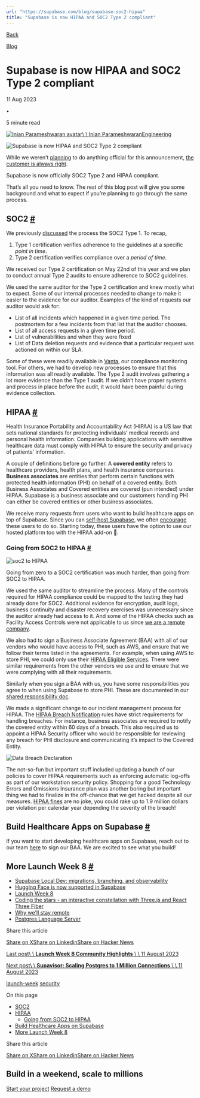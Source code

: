 ```yaml
---
url: "https://supabase.com/blog/supabase-soc2-hipaa"
title: "Supabase is now HIPAA and SOC2 Type 2 compliant"
---
```


[Back](https://supabase.com/blog)

[Blog](https://supabase.com/blog)

# Supabase is now HIPAA and SOC2 Type 2 compliant

11 Aug 2023

•

5 minute read

[![Inian Parameshwaran avatar](https://supabase.com/_next/image?url=https%3A%2F%2Favatars.githubusercontent.com%2Fu%2F2155545%3Fv%3D4&w=96&q=75&dpl=dpl_7FY8EmFQ6G3YqautJ4Fvh1viLnvu)\\
\\
Inian ParameshwaranEngineering](https://twitter.com/everConfusedGuy)

![Supabase is now HIPAA and SOC2 Type 2 compliant](https://supabase.com/_next/image?url=%2Fimages%2Fblog%2Flaunch-week-8%2Fday-5%2Fthumb-day5-compliance.jpg&w=3840&q=100&dpl=dpl_7FY8EmFQ6G3YqautJ4Fvh1viLnvu)

While we weren’t [planning](https://news.ycombinator.com/item?id=35526018) to do anything official for this announcement, [the customer is always right](https://news.ycombinator.com/item?id=35555756).

Supabase is now officially SOC2 Type 2 and HIPAA compliant.

That’s all you need to know. The rest of this blog post will give you some background and what to expect if you’re planning to go through the same process.

## SOC2 [\#](https://supabase.com/blog/supabase-soc2-hipaa\#soc2)

We previously [discussed](https://supabase.com/blog/supabase-soc2) the process the SOC2 Type 1. To recap,

1. Type 1 certification verifies adherence to the guidelines at a specific _point in time_.
2. Type 2 certification verifies compliance over a _period of time_.

We received our Type 2 certification on May 22nd of this year and we plan to conduct annual Type 2 audits to ensure adherence to SOC2 guidelines.

We used the same auditor for the Type 2 certification and knew mostly what to expect. Some of our internal processes needed to change to make it easier to the evidence for our auditor. Examples of the kind of requests our auditor would ask for:

- List of all incidents which happened in a given time period. The postmortem for a few incidents from that list that the auditor chooses.
- List of all access requests in a given time period.
- List of vulnerabilities and when they were fixed
- List of Data deletion requests and evidence that a particular request was actioned on within our SLA.

Some of these were readily available in [Vanta](https://www.vanta.com/), our compliance monitoring tool. For others, we had to develop new processes to ensure that this information was all readily available. The Type 2 audit involves gathering a lot more evidence than the Type 1 audit. If we didn’t have proper systems and process in place before the audit, it would have been painful during evidence collection.

## HIPAA [\#](https://supabase.com/blog/supabase-soc2-hipaa\#hipaa)

Health Insurance Portability and Accountability Act (HIPAA) is a US law that sets national standards for protecting individuals' medical records and personal health information. Companies building applications with sensitive healthcare data must comply with HIPAA to ensure the security and privacy of patients' information.

A couple of definitions before go further. A **covered entity** refers to healthcare providers, health plans, and health insurance companies. **Business associates** are entities that perform certain functions with protected health information (PHI) on behalf of a covered entity. Both Business Associates and Covered entities are covered (pun intended) under HIPAA. Supabase is a business associate and our customers handling PHI can either be covered entities or other business associates.

We receive many requests from users who want to build healthcare apps on top of Supabase. Since you can [self-host Supabase](https://supabase.com/docs/guides/self-hosting), we often [encourage](https://github.com/orgs/supabase/discussions/1219) these users to do so. Starting today, these users have the option to use our hosted platform too with the HIPAA add-on 🎉.

### Going from SOC2 to HIPAA [\#](https://supabase.com/blog/supabase-soc2-hipaa\#going-from-soc2-to-hipaa)

![soc2 to HIPAA](https://supabase.com/_next/image?url=%2Fimages%2Fblog%2Flaunch-week-8%2Fday-5%2Fsoc2-to-hipaa.png&w=3840&q=75&dpl=dpl_7FY8EmFQ6G3YqautJ4Fvh1viLnvu)

Going from zero to a SOC2 certification was much harder, than going from SOC2 to HIPAA.

We used the same auditor to streamline the process. Many of the controls required for HIPAA compliance could be mapped to the testing they had already done for SOC2. Additional evidence for encryption, audit logs, business continuity and disaster recovery exercises was unnecessary since the auditor already had access to it. And some of the HIPAA checks such as Facility Access Controls were not applicable to us since [we are a remote company](https://supabase.com/blog/why-supabase-remote).

We also had to sign a Business Associate Agreement (BAA) with all of our vendors who would have access to PHI, such as AWS, and ensure that we follow their terms listed in the agreements. For example, when using AWS to store PHI, we could only use their [HIPAA Eligible Services](https://aws.amazon.com/compliance/hipaa-eligible-services-reference/). There were similar requirements from the other vendors we use and to ensure that we were complying with all their requirements.

Similarly when you sign a BAA with us, you have some responsibilities you agree to when using Supabase to store PHI. These are documented in our [shared responsibility doc](https://supabase.com/docs/guides/platform/shared-responsibility-model#managing-healthcare-data).

We made a significant change to our incident management process for HIPAA. The [HIPAA Breach Notification](https://www.hhs.gov/hipaa/for-professionals/breach-notification/index.html) rules have strict requirements for handling breaches. For instance, business associates are required to notify the covered entity within 60 days of a breach. This also required us to appoint a HIPAA Security officer who would be responsible for reviewing any breach for PHI disclosure and communicating it’s impact to the Covered Entity.

![Data Breach Declaration](https://supabase.com/_next/image?url=%2Fimages%2Fblog%2Flaunch-week-8%2Fday-5%2Fdata-breach-2.png&w=3840&q=75&dpl=dpl_7FY8EmFQ6G3YqautJ4Fvh1viLnvu)

The not-so-fun but important stuff included updating a bunch of our policies to cover HIPAA requirements such as enforcing automatic log-offs as part of our workstation security policy. Shopping for a good Technology Errors and Omissions Insurance plan was another boring but important thing we had to finalize in the off-chance that we get hacked despite all our measures. [HIPAA fines](https://www.strongdm.com/blog/hipaa-violation-penalties) are no joke, you could rake up to 1.9 million dollars per violation per calendar year depending the severity of the breach!

## Build Healthcare Apps on Supabase [\#](https://supabase.com/blog/supabase-soc2-hipaa\#build-healthcare-apps-on-supabase)

If you want to start developing healthcare apps on Supabase, reach out to our team [here](https://forms.supabase.com/hipaa2) to sign our BAA. We are excited to see what you build!

## More Launch Week 8 [\#](https://supabase.com/blog/supabase-soc2-hipaa\#more-launch-week-8)

- [Supabase Local Dev: migrations, branching, and observability](https://supabase.com/blog/supabase-local-dev)
- [Hugging Face is now supported in Supabase](https://supabase.com/blog/hugging-face-supabase)
- [Launch Week 8](https://supabase.com/launch-week)
- [Coding the stars - an interactive constellation with Three.js and React Three Fiber](https://supabase.com/blog/interactive-constellation-threejs-react-three-fiber)
- [Why we'll stay remote](https://supabase.com/blog/why-supabase-remote)
- [Postgres Language Server](https://github.com/supabase/postgres_lsp)

Share this article

[Share on X](https://twitter.com/intent/tweet?url=https%3A%2F%2Fsupabase.com%2Fblog%2Fsupabase-soc2-hipaa&text=Supabase%20is%20now%20HIPAA%20and%20SOC2%20Type%202%20compliant)[Share on Linkedin](https://www.linkedin.com/shareArticle?url=https%3A%2F%2Fsupabase.com%2Fblog%2Fsupabase-soc2-hipaa&text=Supabase%20is%20now%20HIPAA%20and%20SOC2%20Type%202%20compliant)[Share on Hacker News](https://news.ycombinator.com/submitlink?u=https%3A%2F%2Fsupabase.com%2Fblog%2Fsupabase-soc2-hipaa&t=Supabase%20is%20now%20HIPAA%20and%20SOC2%20Type%202%20compliant)

[Last post\\
\\
**Launch Week 8 Community Highlights** \\
\\
11 August 2023](https://supabase.com/blog/launch-week-8-community-highlights)

[Next post\\
\\
**Supavisor: Scaling Postgres to 1 Million Connections** \\
\\
11 August 2023](https://supabase.com/blog/supavisor-1-million)

[launch-week](https://supabase.com/blog/tags/launch-week) [security](https://supabase.com/blog/tags/security)

On this page

- [SOC2](https://supabase.com/blog/supabase-soc2-hipaa#soc2)
- [HIPAA](https://supabase.com/blog/supabase-soc2-hipaa#hipaa)
  - [Going from SOC2 to HIPAA](https://supabase.com/blog/supabase-soc2-hipaa#going-from-soc2-to-hipaa)
- [Build Healthcare Apps on Supabase](https://supabase.com/blog/supabase-soc2-hipaa#build-healthcare-apps-on-supabase)
- [More Launch Week 8](https://supabase.com/blog/supabase-soc2-hipaa#more-launch-week-8)

Share this article

[Share on X](https://twitter.com/intent/tweet?url=https%3A%2F%2Fsupabase.com%2Fblog%2Fsupabase-soc2-hipaa&text=Supabase%20is%20now%20HIPAA%20and%20SOC2%20Type%202%20compliant)[Share on Linkedin](https://www.linkedin.com/shareArticle?url=https%3A%2F%2Fsupabase.com%2Fblog%2Fsupabase-soc2-hipaa&text=Supabase%20is%20now%20HIPAA%20and%20SOC2%20Type%202%20compliant)[Share on Hacker News](https://news.ycombinator.com/submitlink?u=https%3A%2F%2Fsupabase.com%2Fblog%2Fsupabase-soc2-hipaa&t=Supabase%20is%20now%20HIPAA%20and%20SOC2%20Type%202%20compliant)

## Build in a weekend, scale to millions

[Start your project](https://supabase.com/dashboard) [Request a demo](https://supabase.com/contact/sales)